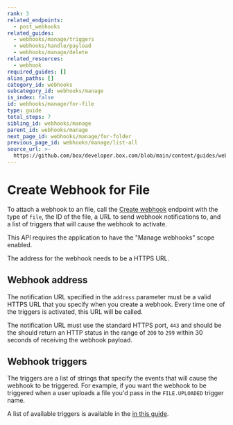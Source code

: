 ```yaml
---
rank: 3
related_endpoints:
  - post_webhooks
related_guides:
  - webhooks/manage/triggers
  - webhooks/handle/payload
  - webhooks/manage/delete
related_resources:
  - webhook
required_guides: []
alias_paths: []
category_id: webhooks
subcategory_id: webhooks/manage
is_index: false
id: webhooks/manage/for-file
type: guide
total_steps: 7
sibling_id: webhooks/manage
parent_id: webhooks/manage
next_page_id: webhooks/manage/for-folder
previous_page_id: webhooks/manage/list-all
source_url: >-
  https://github.com/box/developer.box.com/blob/main/content/guides/webhooks/manage/for-file.md
---
```

# Create Webhook for File

To attach a webhook to an file, call the [Create webhook][1] endpoint with the
type of `file`, the ID of the file, a URL to send webhook notifications to, and
a list of triggers that will cause the webhook to activate.

<Samples id='post_webhooks' >

</Samples>

<Message type='warning'>

This API requires the application to have the "Manage
webhooks" scope enabled.

The address for the webhook needs to be a HTTPS URL.

</Message>

## Webhook address

The notification URL specified in the `address` parameter must be a
valid HTTPS URL that you specify when you create a webhook. Every
time one of the triggers is activated, this URL will be called.

The notification URL must use the standard HTTPS port, `443` and should be the
should return an HTTP status in the range of `200` to `299` within 30 seconds
of receiving the webhook payload.

## Webhook triggers

The triggers are a list of strings that specify the events that will cause the
webhook to be triggered. For example, if you want the webhook to be triggered
when a user uploads a file you'd pass in the `FILE.UPLOADED` trigger name.

A list of available triggers is available in the [in this guide][2].

[1]: endpoint://post_webhooks
[2]: guide://webhooks/manage/triggers